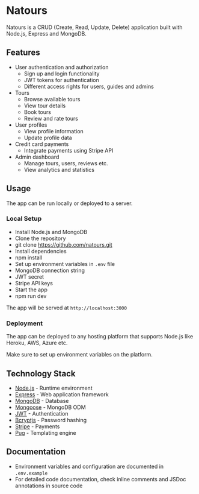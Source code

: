 # Natours

Natours is a CRUD (Create, Read, Update, Delete) application built with Node.js, Express and MongoDB.

## Features

- User authentication and authorization
  - Sign up and login functionality
  - JWT tokens for authentication
  - Different access rights for users, guides and admins
- Tours
  - Browse available tours
  - View tour details
  - Book tours
  - Review and rate tours
- User profiles
  - View profile information
  - Update profile data
- Credit card payments
  - Integrate payments using Stripe API
- Admin dashboard
  - Manage tours, users, reviews etc.
  - View analytics and statistics

## Usage

The app can be run locally or deployed to a server.

### Local Setup

- Install Node.js and MongoDB
- Clone the repository
- git clone https://github.com/natours.git
- Install dependencies
- npm install
- Set up environment variables in `.env` file
- MongoDB connection string
- JWT secret
- Stripe API keys
- Start the app
- npm run dev

The app will be served at `http://localhost:3000`

### Deployment

The app can be deployed to any hosting platform that supports Node.js like Heroku, AWS, Azure etc.

Make sure to set up environment variables on the platform.

## Technology Stack

- [Node.js](https://nodejs.org/) - Runtime environment
- [Express](https://expressjs.com/) - Web application framework
- [MongoDB](https://www.mongodb.com/) - Database
- [Mongoose](https://mongoosejs.com/) - MongoDB ODM
- [JWT](https://jwt.io/) - Authentication
- [Bcryptjs](https://www.npmjs.com/package/bcryptjs) - Password hashing
- [Stripe](https://stripe.com/) - Payments
- [Pug](https://pugjs.org/) - Templating engine

## Documentation

- Environment variables and configuration are documented in `.env.example`
- For detailed code documentation, check inline comments and JSDoc annotations in source code
